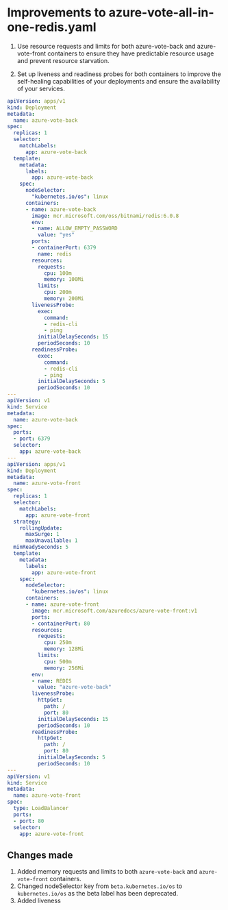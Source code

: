 # Improvements to azure-vote-all-in-one-redis.yaml

1. Use resource requests and limits for both azure-vote-back and azure-vote-front containers to ensure they have predictable resource usage and prevent resource starvation.

2. Set up liveness and readiness probes for both containers to improve the self-healing capabilities of your deployments and ensure the availability of your services.

```yml  
apiVersion: apps/v1
kind: Deployment
metadata:
  name: azure-vote-back
spec:
  replicas: 1
  selector:
    matchLabels:
      app: azure-vote-back
  template:
    metadata:
      labels:
        app: azure-vote-back
    spec:
      nodeSelector:
        "kubernetes.io/os": linux
      containers:
      - name: azure-vote-back
        image: mcr.microsoft.com/oss/bitnami/redis:6.0.8
        env:
        - name: ALLOW_EMPTY_PASSWORD
          value: "yes"
        ports:
        - containerPort: 6379
          name: redis
        resources:
          requests:
            cpu: 100m
            memory: 100Mi
          limits:
            cpu: 200m
            memory: 200Mi
        livenessProbe:
          exec:
            command:
            - redis-cli
            - ping
          initialDelaySeconds: 15
          periodSeconds: 10
        readinessProbe:
          exec:
            command:
            - redis-cli
            - ping
          initialDelaySeconds: 5
          periodSeconds: 10
---
apiVersion: v1
kind: Service
metadata:
  name: azure-vote-back
spec:
  ports:
  - port: 6379
  selector:
    app: azure-vote-back
---
apiVersion: apps/v1
kind: Deployment
metadata:
  name: azure-vote-front
spec:
  replicas: 1
  selector:
    matchLabels:
      app: azure-vote-front
  strategy:
    rollingUpdate:
      maxSurge: 1
      maxUnavailable: 1
  minReadySeconds: 5 
  template:
    metadata:
      labels:
        app: azure-vote-front
    spec:
      nodeSelector:
        "kubernetes.io/os": linux
      containers:
      - name: azure-vote-front
        image: mcr.microsoft.com/azuredocs/azure-vote-front:v1
        ports:
        - containerPort: 80
        resources:
          requests:
            cpu: 250m
            memory: 128Mi
          limits:
            cpu: 500m
            memory: 256Mi
        env:
        - name: REDIS
          value: "azure-vote-back"
        livenessProbe:
          httpGet:
            path: /
            port: 80
          initialDelaySeconds: 15
          periodSeconds: 10
        readinessProbe:
          httpGet:
            path: /
            port: 80
          initialDelaySeconds: 5
          periodSeconds: 10
---
apiVersion: v1
kind: Service
metadata:
  name: azure-vote-front
spec:
  type: LoadBalancer
  ports:
  - port: 80
  selector:
    app: azure-vote-front
```

## Changes made

1. Added memory requests and limits to both `azure-vote-back` and `azure-vote-front` containers.
2. Changed nodeSelector key from `beta.kubernetes.io/os` to `kubernetes.io/os` as the beta label has been deprecated.
3. Added liveness
